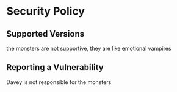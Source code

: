 # Security Policy

## Supported Versions

the monsters are not supportive, they are like emotional vampires

## Reporting a Vulnerability

Davey is not responsible for the monsters
